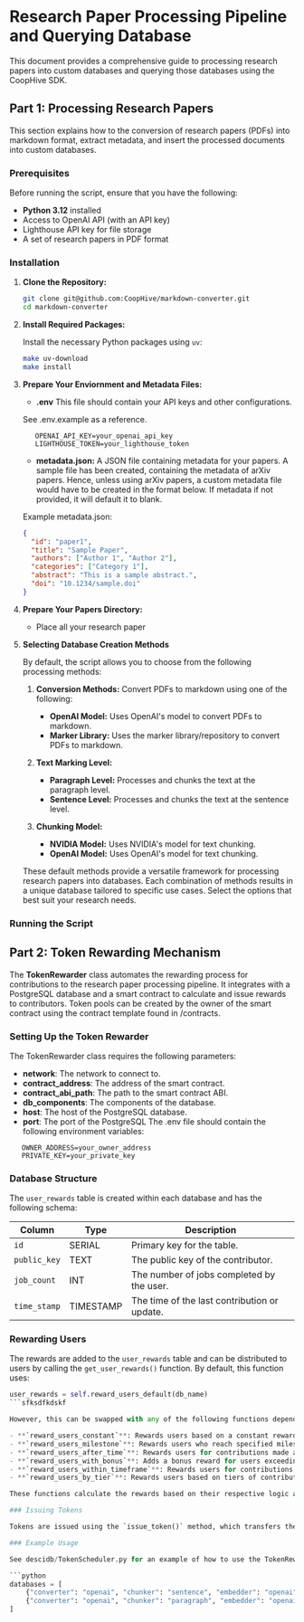 # Research Paper Processing Pipeline and Querying Database

This document provides a comprehensive guide to processing research papers into custom databases and querying those databases using the CoopHive SDK.

## Part 1: Processing Research Papers

This section explains how to the conversion of research papers (PDFs) into markdown format, extract metadata, and insert the processed documents into custom databases.

### Prerequisites

Before running the script, ensure that you have the following:

- **Python 3.12** installed
- Access to OpenAI API (with an API key)
- Lighthouse API key for file storage
- A set of research papers in PDF format

### Installation

1. **Clone the Repository:**

   ```bash
   git clone git@github.com:CoopHive/markdown-converter.git
   cd markdown-converter
   ```

2. **Install Required Packages:**

   Install the necessary Python packages using `uv`:

   ```bash
   make uv-download
   make install
   ```

3. **Prepare Your Enviornment and Metadata Files:**

   - **.env** This file should contain your API keys and other configurations.

   See .env.example as a reference.

   ```env
      OPENAI_API_KEY=your_openai_api_key
      LIGHTHOUSE_TOKEN=your_lighthouse_token
   ```

   - **metadata.json:** A JSON file containing metadata for your papers. A sample file has been created, containing the metadata of arXiv papers. Hence, unless using arXiv papers, a custom metadata file would have to be created in the format below. If metadata if not provided, it will default it to blank.

   Example metadata.json:

   ```json
   {
     "id": "paper1",
     "title": "Sample Paper",
     "authors": ["Author 1", "Author 2"],
     "categories": ["Category 1"],
     "abstract": "This is a sample abstract.",
     "doi": "10.1234/sample.doi"
   }
   ```

4. **Prepare Your Papers Directory:**

   - Place all your research paper

5. **Selecting Database Creation Methods**

   By default, the script allows you to choose from the following processing methods:

   1. **Conversion Methods:** Convert PDFs to markdown using one of the following:

      - **OpenAI Model:** Uses OpenAI's model to convert PDFs to markdown.
      - **Marker Library:** Uses the marker library/repository to convert PDFs to markdown.

   2. **Text Marking Level:**

      - **Paragraph Level:** Processes and chunks the text at the paragraph level.
      - **Sentence Level:** Processes and chunks the text at the sentence level.

   3. **Chunking Model:**

      - **NVIDIA Model:** Uses NVIDIA's model for text chunking.
      - **OpenAI Model:** Uses OpenAI's model for text chunking.

   These default methods provide a versatile framework for processing research papers into databases. Each combination of methods results in a unique database tailored to specific use cases. Select the options that best suit your research needs.

### Running the Script

## Part 2: Token Rewarding Mechanism

The **TokenRewarder** class automates the rewarding process for contributions to the research paper processing pipeline. It integrates with a PostgreSQL database and a smart contract to calculate and issue rewards to contributors. Token pools can be created by the owner of the smart contract using the contract template found in /contracts.

### Setting Up the Token Rewarder

The TokenRewarder class requires the following parameters:

- **network**: The network to connect to.
- **contract_address**: The address of the smart contract.
- **contract_abi_path**: The path to the smart contract ABI.
- **db_components**: The components of the database.
- **host**: The host of the PostgreSQL database.
- **port**: The port of the PostgreSQL
  The .env file should contain the following environment variables:

```env
   OWNER_ADDRESS=your_owner_address
   PRIVATE_KEY=your_private_key
```

### Database Structure

The `user_rewards` table is created within each database and has the following schema:

| Column       | Type      | Description                                  |
| ------------ | --------- | -------------------------------------------- |
| `id`         | SERIAL    | Primary key for the table.                   |
| `public_key` | TEXT      | The public key of the contributor.           |
| `job_count`  | INT       | The number of jobs completed by the user.    |
| `time_stamp` | TIMESTAMP | The time of the last contribution or update. |

### Rewarding Users

The rewards are added to the `user_rewards` table and can be distributed to users by calling the `get_user_rewards()` function. By default, this function uses:

````python
user_rewards = self.reward_users_default(db_name)
```sfksdfkdskf

However, this can be swapped with any of the following functions depending on the desired reward logic:

- **`reward_users_constant`**: Rewards users based on a constant reward per job count.
- **`reward_users_milestone`**: Rewards users who reach specified milestones.
- **`reward_users_after_time`**: Rewards users for contributions made after a specified time.
- **`reward_users_with_bonus`**: Adds a bonus reward for users exceeding a contribution threshold.
- **`reward_users_within_timeframe`**: Rewards users for contributions made within a specific timeframe.
- **`reward_users_by_tier`**: Rewards users based on tiers of contribution levels.

These functions calculate the rewards based on their respective logic and update the blockchain by issuing tokens to users.

### Issuing Tokens

Tokens are issued using the `issue_token()` method, which transfers the calculated reward to the contributor's blockchain address. The transaction details are managed securely using the owner's private key stored in the environment variables.

### Example Usage

See descidb/TokenScheduler.py for an example of how to use the TokenRewarder class to reward users. The TokenScheduler class is used to reward users for contributions to multiple databases. The parameters for the TokenRewarder class are passed in from the TokenScheduler class. You can add specific databases to reward users for by adding them to the databases list in TokenScheduler.py:

```python
databases = [
    {"converter": "openai", "chunker": "sentence", "embedder": "openai"},
    {"converter": "openai", "chunker": "paragraph", "embedder": "openai"},
]
````
